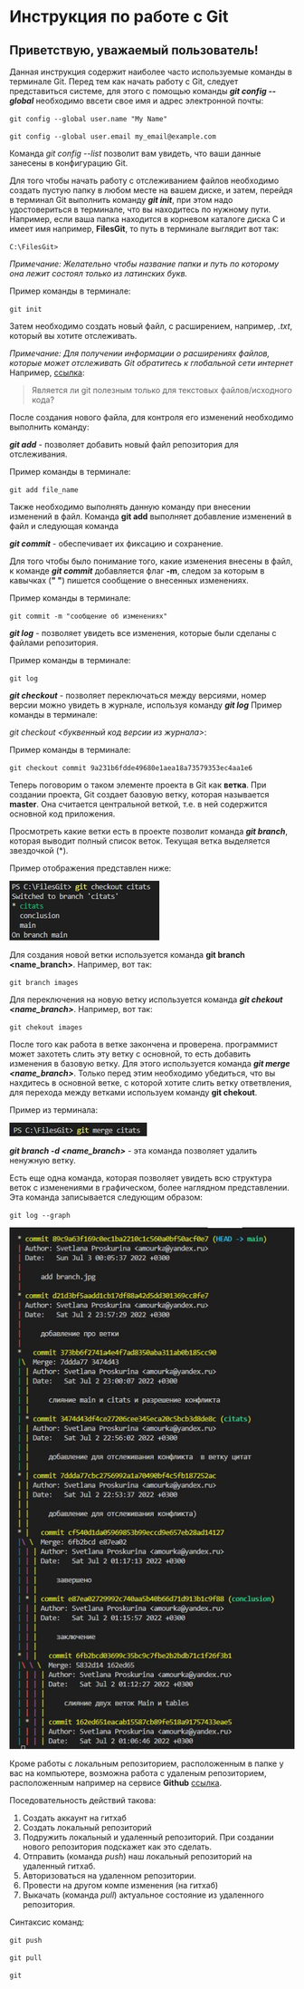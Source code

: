 # Инструкция по работе с Git
## **Приветствую, уважаемый пользователь!** 

Данная инструкция содержит наиболее часто используемые команды в терминале Git.
Перед тем как начать работу с Git, следует представиться системе, для этого с помощью команды *__git config --global__* необходимо ввсети свое имя и адрес электронной почты:

`git config --global user.name "My Name"`

`git config --global user.email my_email@example.com`

Команда *git config --list* позволит вам увидеть, что ваши данные занесены в конфигурацию Git.

Для того чтобы начать работу с отслеживанием файлов необходимо создать пустую папку в любом месте на вашем диске, и затем, перейдя в терминал Git выполнить команду *__git init__*, при этом надо удостовериться в терминале, что вы находитесь по нужному пути. Например, если ваша папка находится в корневом каталоге диска C и имеет имя например, __FilesGit__, то путь в терминале выглядит вот так:

`C:\FilesGit>`

_Примечание: Желательно чтобы название папки и путь по которому она лежит состоял только из латинских букв._

Пример команды в терминале:

`git init`

Затем необходимо создать новый файл, с расширением, например, _.txt_, который вы хотите отслеживать.

_Примечание: Для получении информации о расширениях файлов, которые может отслеживать Git обратитесь к глобальной сети интернет_ Например, [ссылка](https://techarks.ru/qa/git/yavlyaetsya-li-git-poleznim-tol-HP/?ysclid=l51ktne5iz633728349/):

>Является ли git полезным только для текстовых файлов/исходного кода?

После создания нового файла, для контроля его изменений необходимо выполнить команду:

***git add*** - позволяет добавить новый файл репозитория для отслеживания.

Пример команды в терминале:

`git add file_name`

Также необходимо выполнять данную команду при внесении изменений в файл. Команда __git add__ выполняет добавление изменений в файл и следующая команда 

***git commit*** - обеспечивает их фиксацию и сохранение.

Для того чтобы было понимание того, какие изменения внесены в файл, к команде __*git commit*__ добавляется флаг **-m**, следом за которым в кавычках (**" "**) пишется сообщение о внесенных изменениях.

Пример команды в терминале:

`git commit -m "сообщение об изменениях"`

***git log*** - позволяет увидеть все изменения, которые были сделаны с файлами репозитория.

Пример команды в терминале:

`git log`

***git checkout*** - позволяет переключаться между версиями, номер версии можно увидеть в журнале, используя команду ***git log***
Пример команды в терминале:

*git checkout <буквенный код версии из журнала>*:

Пример команды в терминале:

`git checkout commit 9a231b6fdde49680e1aea18a73579353ec4aa1e6`

Теперь поговорим о таком элементе проекта в Git как __ветка__. При создании проекта, Git создает базовую ветку, которая называется **master**. Она считается центральной веткой, т.е. в ней содержится основной код приложения.

Просмотреть какие ветки есть в проекте позволит команда ***git branch***, которая выводит полный список веток. Текущая ветка выделяется звездочкой (*). 

Пример отображения представлен ниже:

![список веток](branch.jpeg)

Для создания новой ветки используется команда **git branch <name_branch>**. Например, вот так:

`git branch images`

Для переключения на новую ветку используется команда __*git chekout <name_branch>*__. Например, вот так:

`git chekout images`

После того как работа в ветке закончена и проверена. программист может захотеть слить эту ветку с основной, то есть добавить изменения в базовую ветку. Для этого используется команда ***git merge  <name_branch>***. Только перед этим необходимо убедиться, что вы нахдитесь в основной ветке, с которой хотите слить ветку ответвления, для перехода между ветками используем команду __git chekout__. 

Пример из терминала:


![слияние веток](merge.jpeg)

__*git branch -d <name_branch>*__ - эта команда позволяет удалить ненужную ветку.

Есть еще одна команда, которая позволяет увидеть всю структура веток с изменениями в графическом, более наглядном представлении. Эта команда записывается следующим образом:

`git log --graph`


![графическое представление](log_graph.jpeg)

Кроме работы с локальным репозиторием, расположенным в папке у вас на компьютере, возможна работа с удаленым репозиторием, расположенным например на сервисе __Github__ [ссылка](https://github.com/SvetlanaProskurina/). 

Поседовательность действий такова:

1. Создать аккаунт на гитхаб
2. Создать локальный репозиторий
3. Подружить локальный и удаленный репозиторий. При создании нового репозитория подскажет как это сделать.
4. Отправить (команда _*push*_) наш локальный репозиторий на удаленный гитхаб.
5. Авторизоваться на удаленном репозитории.
6. Провести на другом компе изменения (на гитхаб)
7. Выкачать (команда *_pull_*) актуальное состояние из удаленного репозитория.

Синтаксис команд:

`git push`

`git pull`

`git `
